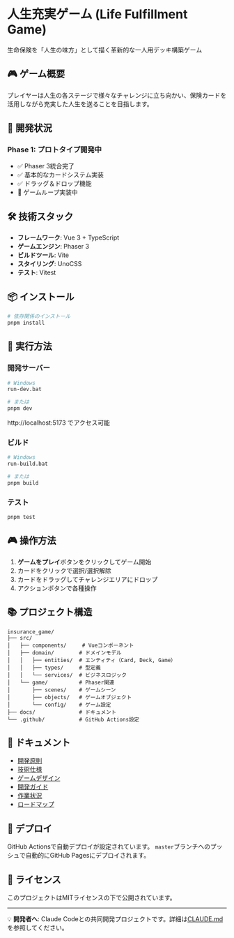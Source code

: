 # 人生充実ゲーム (Life Fulfillment Game)

生命保険を「人生の味方」として描く革新的な一人用デッキ構築ゲーム

## 🎮 ゲーム概要

プレイヤーは人生の各ステージで様々なチャレンジに立ち向かい、保険カードを活用しながら充実した人生を送ることを目指します。

## 🚀 開発状況

### Phase 1: プロトタイプ開発中
- ✅ Phaser 3統合完了
- ✅ 基本的なカードシステム実装
- ✅ ドラッグ＆ドロップ機能
- 🔄 ゲームループ実装中

## 🛠️ 技術スタック

- **フレームワーク**: Vue 3 + TypeScript
- **ゲームエンジン**: Phaser 3
- **ビルドツール**: Vite
- **スタイリング**: UnoCSS
- **テスト**: Vitest

## 📦 インストール

```bash
# 依存関係のインストール
pnpm install
```

## 🎯 実行方法

### 開発サーバー
```bash
# Windows
run-dev.bat

# または
pnpm dev
```

http://localhost:5173 でアクセス可能

### ビルド
```bash
# Windows
run-build.bat

# または
pnpm build
```

### テスト
```bash
pnpm test
```

## 🎮 操作方法

1. **ゲームをプレイ**ボタンをクリックしてゲーム開始
2. カードをクリックで選択/選択解除
3. カードをドラッグしてチャレンジエリアにドロップ
4. アクションボタンで各種操作

## 📚 プロジェクト構造

```
insurance_game/
├── src/
│   ├── components/     # Vueコンポーネント
│   ├── domain/        # ドメインモデル
│   │   ├── entities/  # エンティティ（Card, Deck, Game）
│   │   ├── types/     # 型定義
│   │   └── services/  # ビジネスロジック
│   └── game/          # Phaser関連
│       ├── scenes/    # ゲームシーン
│       ├── objects/   # ゲームオブジェクト
│       └── config/    # ゲーム設定
├── docs/              # ドキュメント
└── .github/           # GitHub Actions設定
```

## 📖 ドキュメント

- [開発原則](./PRINCIPLES.md)
- [技術仕様](./TECH_SPEC.md)
- [ゲームデザイン](./GAME_DESIGN.md)
- [開発ガイド](./DEVELOPMENT.md)
- [作業状況](./WORK_STATUS.md)
- [ロードマップ](./ROADMAP.md)

## 🚀 デプロイ

GitHub Actionsで自動デプロイが設定されています。
`master`ブランチへのプッシュで自動的にGitHub Pagesにデプロイされます。

## 📄 ライセンス

このプロジェクトはMITライセンスの下で公開されています。

---

💡 **開発者へ**: Claude Codeとの共同開発プロジェクトです。詳細は[CLAUDE.md](./CLAUDE.md)を参照してください。